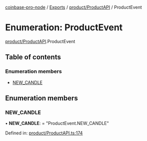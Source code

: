 [coinbase-pro-node](../README.md) / [Exports](../modules.md) / [product/ProductAPI](../modules/product_productapi.md) / ProductEvent

# Enumeration: ProductEvent

[product/ProductAPI](../modules/product_productapi.md).ProductEvent

## Table of contents

### Enumeration members

- [NEW_CANDLE](product_productapi.productevent.md#new_candle)

## Enumeration members

### NEW_CANDLE

• **NEW_CANDLE**: = "ProductEvent.NEW_CANDLE"

Defined in: [product/ProductAPI.ts:174](https://github.com/bennycode/coinbase-pro-node/blob/3a89239/src/product/ProductAPI.ts#L174)
